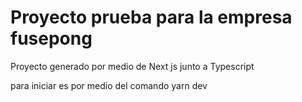 # Proyecto prueba para la empresa fusepong

Proyecto generado por medio de Next js junto a Typescript

para iniciar es por medio del comando yarn dev
